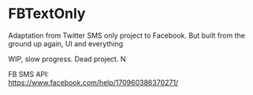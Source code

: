 # FBTextOnly
Adaptation from Twitter SMS only project to Facebook. But built from the ground up again, UI and everything

WIP, slow progress. Dead project. N

FB SMS API:
<br/>
https://www.facebook.com/help/170960386370271/

